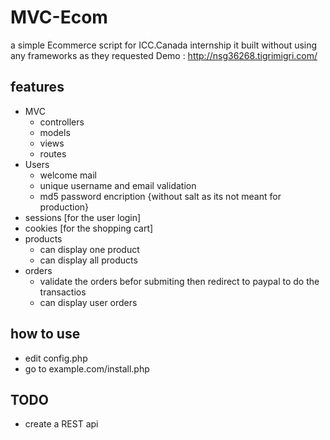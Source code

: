 # MVC-Ecom
a simple Ecommerce script for ICC.Canada internship 
it built without using any frameworks as they requested
Demo : http://nsg36268.tigrimigri.com/
## features
* MVC
  * controllers
  * models
  * views
  * routes
* Users 
  * welcome mail
  * unique username and email validation
  * md5 password encription {without salt as its not meant for production}
* sessions [for the user login]
* cookies [for the shopping cart]
* products
  * can display one product
  * can display all products
* orders 
  * validate the orders befor submiting then redirect to paypal to do the transactios
  * can display user orders

## how to use
* edit config.php
* go to example.com/install.php 

## TODO
* create a REST api
